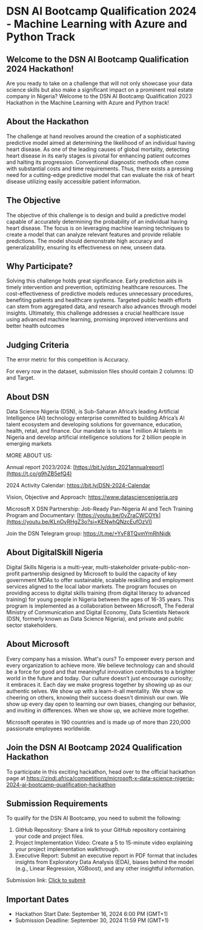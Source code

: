 # DSN AI Bootcamp Qualification 2024 - Machine Learning with Azure and Python Track

## Welcome to the DSN AI Bootcamp Qualification 2024 Hackathon!

Are you ready to take on a challenge that will not only showcase your data science skills but also make a significant impact on a prominent real estate company in Nigeria? Welcome to the DSN AI Bootcamp Qualification 2023 Hackathon in the Machine Learning with Azure and Python track!

## About the Hackathon

The challenge at hand revolves around the creation of a sophisticated predictive model aimed at determining the likelihood of an individual having heart disease. As one of the leading causes of global mortality, detecting heart disease in its early stages is pivotal for enhancing patient outcomes and halting its progression. Conventional diagnostic methods often come with substantial costs and time requirements. Thus, there exists a pressing need for a cutting-edge predictive model that can evaluate the risk of heart disease utilizing easily accessible patient information.


## The Objective

The objective of this challenge is to design and build a predictive model capable of accurately determining the probability of an individual having heart disease. The focus is on leveraging machine learning techniques to create a model that can analyze relevant features and provide reliable predictions. The model should demonstrate high accuracy and generalizability, ensuring its effectiveness on new, unseen data.

## Why Participate?
Solving this challenge holds great significance. Early prediction aids in timely intervention and prevention, optimizing healthcare resources. The cost-effectiveness of predictive models reduces unnecessary procedures, benefiting patients and healthcare systems. Targeted public health efforts can stem from aggregated data, and research also advances through model insights. Ultimately, this challenge addresses a crucial healthcare issue using advanced machine learning, promising improved interventions and better health outcomes

## Judging Criteria

The error metric for this competition is Accuracy.

For every row in the dataset, submission files should contain 2 columns: ID and Target.

## About DSN
Data Science Nigeria (DSN), is Sub-Saharan Africa’s leading Artificial Intelligence (AI) technology enterprise committed to building Africa’s AI talent ecosystem and developing solutions for governance, education, health, retail, and finance. Our mandate is to raise 1 million AI talents in Nigeria and develop artificial intelligence solutions for 2 billion people in emerging markets

MORE ABOUT US:

Annual report 2023/2024: [https://bit.ly/dsn_2021annualreport](https://t.co/g9hZB5efQ4)

2024 Activity Calendar: https://bit.ly/DSN-2024-Calendar 

Vision, Objective and Approach: https://www.datasciencenigeria.org

Microsoft X DSN Partnership: Job-Ready Pan-Nigeria AI and Tech Training Program and Documentary: [https://youtu.be/0vZraCWCOYk](https://youtu.be/KLnOvRHgZ3o?si=KENwhQNzcEufOzVI)

Join the DSN Telegram group: https://t.me/+YvF8TQvmYmRhNjdk 

## About DigitalSkill Nigeria
Digital Skills Nigeria is a multi-year, multi-stakeholder private-public-non-profit partnership designed by Microsoft to build the capacity of key government MDAs to offer sustainable, scalable reskilling and employment services aligned to the local labor markets. The program focuses on providing access to digital skills training (from digital literacy to advanced training) for young people in Nigeria between the ages of 16-35 years. This program is implemented as a collaboration between Microsoft, The Federal Ministry of Communication and Digital Economy, Data Scientists Network (DSN, formerly known as Data Science Nigeria), and private and public sector stakeholders.

## About Microsoft


Every company has a mission. What's ours? To empower every person and every organization to achieve more. We believe technology can and should be a force for good and that meaningful innovation contributes to a brighter world in the future and today. Our culture doesn’t just encourage curiosity; it embraces it. Each day we make progress together by showing up as our authentic selves. We show up with a learn-it-all mentality. We show up cheering on others, knowing their success doesn't diminish our own. We show up every day open to learning our own biases, changing our behavior, and inviting in differences. When we show up, we achieve more together.

Microsoft operates in 190 countries and is made up of more than 220,000 passionate employees worldwide.

## Join the DSN AI Bootcamp 2024 Qualification Hackathon

To participate in this exciting hackathon, head over to the official hackathon page at https://zindi.africa/competitions/microsoft-x-data-science-nigeria-2024-ai-bootcamp-qualification-hackathon

## Submission Requirements

To qualify for the DSN AI Bootcamp, you need to submit the following:

1. GitHub Repository: Share a link to your GitHub repository containing your code and project files.
2. Project Implementation Video: Create a 5 to 15-minute video explaining your project implementation walkthrough.
3. Executive Report: Submit an executive report in PDF format that includes insights from Exploratory Data Analysis (EDA), biases behind the model (e.g., Linear Regression, XGBoost), and any other insightful information.

Submission link: [Click to submit](https://docs.google.com/forms/d/e/1FAIpQLSeLAdlTV-TCKrKVSHjUX_4ZeSnnJ5EvjSL2pdMUCl7b7a-XCA/viewform?usp=sharing)

## Important Dates

- Hackathon Start Date: September 16, 2024 6:00 PM (GMT+1)
- Submission Deadline: September 30, 2024 11:59 PM (GMT+1)




